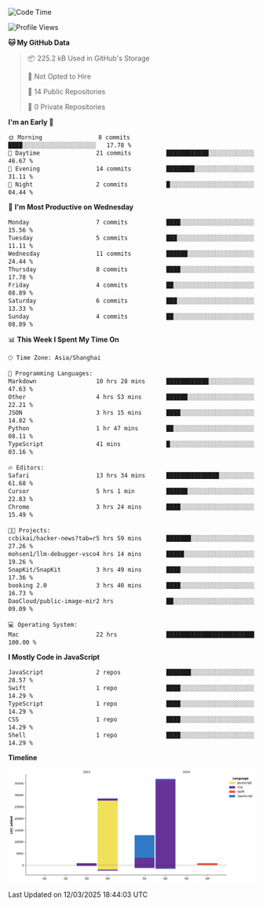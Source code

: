 <!--
**PascalDai/PascalDai** is a ✨ _special_ ✨ repository because its `README.md` (this file) appears on your GitHub profile.

Here are some ideas to get you started:

- 🔭 I’m currently working on ...
- 🌱 I’m currently learning ...
- 👯 I’m looking to collaborate on ...
- 🤔 I’m looking for help with ...
- 💬 Ask me about ...
- 📫 How to reach me: ...
- 😄 Pronouns: ...
- ⚡ Fun fact: ...
-->

<!--START_SECTION:waka-->
![Code Time](http://img.shields.io/badge/Code%20Time-878%20hrs%2034%20mins-blue)

![Profile Views](http://img.shields.io/badge/Profile%20Views-0-blue)

**🐱 My GitHub Data** 

> 📦 225.2 kB Used in GitHub's Storage 
 > 
> 🚫 Not Opted to Hire
 > 
> 📜 14 Public Repositories 
 > 
> 🔑 0 Private Repositories 
 > 
**I'm an Early 🐤** 

```text
🌞 Morning                8 commits           ████░░░░░░░░░░░░░░░░░░░░░   17.78 % 
🌆 Daytime                21 commits          ████████████░░░░░░░░░░░░░   46.67 % 
🌃 Evening                14 commits          ████████░░░░░░░░░░░░░░░░░   31.11 % 
🌙 Night                  2 commits           █░░░░░░░░░░░░░░░░░░░░░░░░   04.44 % 
```
📅 **I'm Most Productive on Wednesday** 

```text
Monday                   7 commits           ████░░░░░░░░░░░░░░░░░░░░░   15.56 % 
Tuesday                  5 commits           ███░░░░░░░░░░░░░░░░░░░░░░   11.11 % 
Wednesday                11 commits          ██████░░░░░░░░░░░░░░░░░░░   24.44 % 
Thursday                 8 commits           ████░░░░░░░░░░░░░░░░░░░░░   17.78 % 
Friday                   4 commits           ██░░░░░░░░░░░░░░░░░░░░░░░   08.89 % 
Saturday                 6 commits           ███░░░░░░░░░░░░░░░░░░░░░░   13.33 % 
Sunday                   4 commits           ██░░░░░░░░░░░░░░░░░░░░░░░   08.89 % 
```


📊 **This Week I Spent My Time On** 

```text
🕑︎ Time Zone: Asia/Shanghai

💬 Programming Languages: 
Markdown                 10 hrs 28 mins      ████████████░░░░░░░░░░░░░   47.63 % 
Other                    4 hrs 53 mins       ██████░░░░░░░░░░░░░░░░░░░   22.21 % 
JSON                     3 hrs 15 mins       ████░░░░░░░░░░░░░░░░░░░░░   14.82 % 
Python                   1 hr 47 mins        ██░░░░░░░░░░░░░░░░░░░░░░░   08.11 % 
TypeScript               41 mins             █░░░░░░░░░░░░░░░░░░░░░░░░   03.16 % 

🔥 Editors: 
Safari                   13 hrs 34 mins      ███████████████░░░░░░░░░░   61.68 % 
Cursor                   5 hrs 1 min         ██████░░░░░░░░░░░░░░░░░░░   22.83 % 
Chrome                   3 hrs 24 mins       ████░░░░░░░░░░░░░░░░░░░░░   15.49 % 

🐱‍💻 Projects: 
ccbikai/hacker-news?tab=r5 hrs 59 mins       ███████░░░░░░░░░░░░░░░░░░   27.26 % 
mohsen1/llm-debugger-vsco4 hrs 14 mins       █████░░░░░░░░░░░░░░░░░░░░   19.26 % 
SnapKit/SnapKit          3 hrs 49 mins       ████░░░░░░░░░░░░░░░░░░░░░   17.36 % 
booking 2.0              3 hrs 40 mins       ████░░░░░░░░░░░░░░░░░░░░░   16.73 % 
DaoCloud/public-image-mir2 hrs               ██░░░░░░░░░░░░░░░░░░░░░░░   09.09 % 

💻 Operating System: 
Mac                      22 hrs              █████████████████████████   100.00 % 
```

**I Mostly Code in JavaScript** 

```text
JavaScript               2 repos             ███████░░░░░░░░░░░░░░░░░░   28.57 % 
Swift                    1 repo              ████░░░░░░░░░░░░░░░░░░░░░   14.29 % 
TypeScript               1 repo              ████░░░░░░░░░░░░░░░░░░░░░   14.29 % 
CSS                      1 repo              ████░░░░░░░░░░░░░░░░░░░░░   14.29 % 
Shell                    1 repo              ████░░░░░░░░░░░░░░░░░░░░░   14.29 % 
```



**Timeline**

![Lines of Code chart](https://raw.githubusercontent.com/PascalDai/PascalDai/main/assets/bar_graph.png)


 Last Updated on 12/03/2025 18:44:03 UTC
<!--END_SECTION:waka-->
